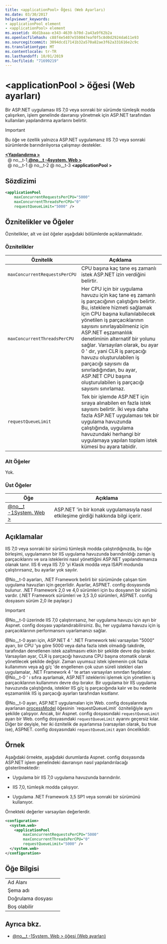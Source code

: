```yaml
---
title: <applicationPool> Öğesi (Web Ayarları)
ms.date: 03/30/2017
helpviewer_keywords:
- applicationPool element
- <applicationPool> element
ms.assetid: 46d1baaa-e343-4639-b70d-2a43a9f62b2a
ms.openlocfilehash: c88f4e5407e550047eaf0f5c8d0d2924da611e93
ms.sourcegitcommit: 3094dcd17141b32a570a82ae3f62a331616e2c9c
ms.translationtype: MT
ms.contentlocale: tr-TR
ms.lasthandoff: 10/01/2019
ms.locfileid: "71699219"
---
```

# <a name="applicationpool-element-web-settings"></a>\<applicationPool > öğesi (Web ayarları)
Bir ASP.NET uygulaması IIS 7,0 veya sonraki bir sürümde tümleşik modda çalışırken, işlem genelinde davranışı yönetmek için ASP.NET tarafından kullanılan yapılandırma ayarlarını belirtir.  
  
> [!IMPORTANT]
> Bu öğe ve özellik yalnızca ASP.NET uygulamanız IIS 7,0 veya sonraki sürümlerde barındırılıyorsa çalışmayı destekler.  
  
[ **\<Yapılandırma >** ](../configuration-element.md)  
&nbsp; @ no__t-1[ **@no__t -4system. Web >** ](system-web-element-web-settings.md)  
&nbsp; @ no__t-1 @ no__t-2 @ no__t-3 **\<applicationPool >**  
  
## <a name="syntax"></a>Sözdizimi  
  
```xml  
<applicationPool   
    maxConcurrentRequestsPerCPU="5000"   
    maxConcurrentThreadsPerCPU="0"   
    requestQueueLimit="5000" />  
```  
  
## <a name="attributes-and-elements"></a>Öznitelikler ve Öğeler  

Öznitelikler, alt ve üst öğeler aşağıdaki bölümlerde açıklanmaktadır.  
  
### <a name="attributes"></a>Öznitelikler  
  
|Öznitelik|Açıklama|  
|---------------|-----------------|  
|`maxConcurrentRequestsPerCPU`|CPU başına kaç tane eş zamanlı istek ASP.NET izin verdiğini belirtir.|  
|`maxConcurrentThreadsPerCPU`|Her CPU için bir uygulama havuzu için kaç tane eş zamanlı iş parçacığının çalıştığını belirtir. Bu, isteklere hizmeti sağlamak için CPU başına kullanılabilecek yönetilen iş parçacıklarının sayısını sınırlayabilmeniz için ASP.NET eşzamanlılık denetiminin alternatif bir yolunu sağlar. Varsayılan olarak, bu ayar 0 ' dır, yani CLR iş parçacığı havuzu oluşturulabilen iş parçacığı sayısını da sınırladığından, bu ayar, ASP.NET CPU başına oluşturulabilen iş parçacığı sayısını sınırlamaz.|  
|`requestQueueLimit`|Tek bir işlemde ASP.NET için sıraya alınabilen en fazla istek sayısını belirtir. İki veya daha fazla ASP.NET uygulaması tek bir uygulama havuzunda çalıştığında, uygulama havuzundaki herhangi bir uygulamaya yapılan toplam istek kümesi bu ayara tabidir.|  
  
### <a name="child-elements"></a>Alt Öğeler  
 Yok.  
  
### <a name="parent-elements"></a>Üst Öğeler  
  
|Öğe|Açıklama|  
|-------------|-----------------|  
|[@no__t -1System. Web >](system-web-element-web-settings.md)|ASP.NET 'in bir konak uygulamasıyla nasıl etkileşime girdiği hakkında bilgi içerir.|  
  
## <a name="remarks"></a>Açıklamalar  

IIS 7,0 veya sonraki bir sürümü tümleşik modda çalıştırdığınızda, bu öğe birleşimi, uygulamanın bir IIS uygulama havuzunda barındırıldığı zaman iş parçacıklarını ve sıra isteklerini nasıl yönettiğini ASP.NET yapılandırmanıza olanak tanır. IIS 6 veya IIS 7,0 'yi Klasik modda veya ISAPI modunda çalıştırırsanız, bu ayarlar yok sayılır.  
  
@No__t-0 ayarları, .NET Framework belirli bir sürümünde çalışan tüm uygulama havuzları için geçerlidir. Ayarlar, ASPNET. config dosyasında bulunur. .NET Framework 2,0 ve 4,0 sürümleri için bu dosyanın bir sürümü vardır. (.NET Framework sürümleri ve 3,5 3,0 sürümleri, ASPNET. config dosyasını sürüm 2,0 ile paylaşır.)  
  
> [!IMPORTANT]
> @No__t-0 üzerinde IIS 7,0 çalıştırırsanız, her uygulama havuzu için ayrı bir Aspnet. config dosyası yapılandırabilirsiniz. Bu, her uygulama havuzu için iş parçacıklarının performansını uyarlamanızı sağlar.  
  
@No__t-0 ayarı için, ASP.NET 4 ' .NET Framework teki varsayılan "5000" ayarı, bir CPU 'ya göre 5000 veya daha fazla istek olmadığı takdirde, tarafından denetlenen istek azaltmasını etkin bir şekilde devre dışı bırakır. Varsayılan ayar, CLR iş parçacığı havuzuna CPU başına otomatik olarak yönetilecek şekilde değişir. Zaman uyumsuz istek işlemenin çok fazla kullanımını veya ağ g/ç 'de engellenen çok uzun süreli istekleri olan uygulamalar, .NET Framework 4 ' te artan varsayılan sınırdan faydalanır. @No__t-0 ' ı sıfıra ayarlamak, ASP.NET isteklerini işlemek için yönetilen iş parçacıklarının kullanımını devre dışı bırakır. Bir uygulama bir IIS uygulama havuzunda çalıştığında, istekler IIS g/ç iş parçacığında kalır ve bu nedenle eşzamanlılık IIS iş parçacığı ayarları tarafından kısıtlanır.  
  
@No__t-0 ayarı, ASP.NET uygulamaları için Web. config dosyalarında ayarlanan [processModel](https://docs.microsoft.com/previous-versions/dotnet/netframework-4.0/7w2sway1(v=vs.100)) öğesinin `requestQueueLimit` özniteliğiyle aynı şekilde çalışıyor. Ancak, bir Aspnet. config dosyasındaki `requestQueueLimit` ayarı bir Web. config dosyasındaki `requestQueueLimit` ayarını geçersiz kılar. Diğer bir deyişle, her iki öznitelik de ayarlanırsa (varsayılan olarak, bu true ise), ASPNET. config dosyasındaki `requestQueueLimit` ayarı önceliklidir.  
  
## <a name="example"></a>Örnek  

Aşağıdaki örnekte, aşağıdaki durumlarda Aspnet. config dosyasında ASP.NET işlem genelindeki davranışın nasıl yapılandırılacağı gösterilmektedir:  
  
- Uygulama bir IIS 7,0 uygulama havuzunda barındırılır.  
  
- IIS 7,0, tümleşik modda çalışıyor.  
  
- Uygulama .NET Framework 3,5 SP1 veya sonraki bir sürümünü kullanıyor.  
  
Örnekteki değerler varsayılan değerlerdir.  
  
```xml  
<configuration>  
  <system.web>  
    <applicationPool   
        maxConcurrentRequestsPerCPU="5000"  
        maxConcurrentThreadsPerCPU="0"   
        requestQueueLimit="5000" />  
  </system.web>  
</configuration>  
```  
  
## <a name="element-information"></a>Öğe Bilgisi  
  
|||  
|-|-|  
|Ad Alanı||  
|Şema adı||  
|Doğrulama dosyası||  
|Boş olabilir||  
  
## <a name="see-also"></a>Ayrıca bkz.

- [@no__t -1System. Web > öğesi (Web ayarları)](system-web-element-web-settings.md)
